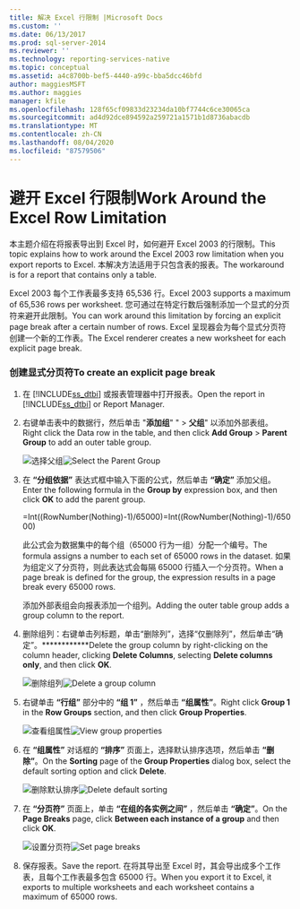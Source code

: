 ```yaml
---
title: 解决 Excel 行限制 |Microsoft Docs
ms.custom: ''
ms.date: 06/13/2017
ms.prod: sql-server-2014
ms.reviewer: ''
ms.technology: reporting-services-native
ms.topic: conceptual
ms.assetid: a4c8700b-bef5-4440-a99c-bba5dcc46bfd
author: maggiesMSFT
ms.author: maggies
manager: kfile
ms.openlocfilehash: 128f65cf09833d23234da10bf7744c6ce30065ca
ms.sourcegitcommit: ad4d92dce894592a259721a1571b1d8736abacdb
ms.translationtype: MT
ms.contentlocale: zh-CN
ms.lasthandoff: 08/04/2020
ms.locfileid: "87579506"
---
```

# <a name="work-around-the-excel-row-limitation"></a><span data-ttu-id="e17fa-102">避开 Excel 行限制</span><span class="sxs-lookup"><span data-stu-id="e17fa-102">Work Around the Excel Row Limitation</span></span>
  <span data-ttu-id="e17fa-103">本主题介绍在将报表导出到 Excel 时，如何避开 Excel 2003 的行限制。</span><span class="sxs-lookup"><span data-stu-id="e17fa-103">This topic explains how to work around the Excel 2003 row limitation when you export reports to Excel.</span></span> <span data-ttu-id="e17fa-104">本解决方法适用于只包含表的报表。</span><span class="sxs-lookup"><span data-stu-id="e17fa-104">The workaround is for a report that contains only a table.</span></span>  
  
 <span data-ttu-id="e17fa-105">Excel 2003 每个工作表最多支持 65,536 行。</span><span class="sxs-lookup"><span data-stu-id="e17fa-105">Excel 2003 supports a maximum of 65,536 rows per worksheet.</span></span> <span data-ttu-id="e17fa-106">您可通过在特定行数后强制添加一个显式的分页符来避开此限制。</span><span class="sxs-lookup"><span data-stu-id="e17fa-106">You can work around this limitation by forcing an explicit page break after a certain number of rows.</span></span> <span data-ttu-id="e17fa-107">Excel 呈现器会为每个显式分页符创建一个新的工作表。</span><span class="sxs-lookup"><span data-stu-id="e17fa-107">The Excel renderer creates a new worksheet for each explicit page break.</span></span>  
  
### <a name="to-create-an-explicit-page-break"></a><span data-ttu-id="e17fa-108">创建显式分页符</span><span class="sxs-lookup"><span data-stu-id="e17fa-108">To create an explicit page break</span></span>  
  
1.  <span data-ttu-id="e17fa-109">在 [!INCLUDE[ss_dtbi](../../includes/ss-dtbi-md.md)] 或报表管理器中打开报表。</span><span class="sxs-lookup"><span data-stu-id="e17fa-109">Open the report in [!INCLUDE[ss_dtbi](../../includes/ss-dtbi-md.md)] or Report Manager.</span></span>  
  
2.  <span data-ttu-id="e17fa-110">右键单击表中的数据行，然后单击 "**添加组**" "  >  **父组**" 以添加外部表组。</span><span class="sxs-lookup"><span data-stu-id="e17fa-110">Right click the Data row in the table, and then click **Add Group** > **Parent Group** to add an outer table group.</span></span>  
  
     <span data-ttu-id="e17fa-111">![选择父组](../media/datarow-selectparentgroup.png "选择父组")</span><span class="sxs-lookup"><span data-stu-id="e17fa-111">![Select the Parent Group](../media/datarow-selectparentgroup.png "Select the Parent Group")</span></span>  
  
3.  <span data-ttu-id="e17fa-112">在 **“分组依据”** 表达式框中输入下面的公式，然后单击 **“确定”** 添加父组。</span><span class="sxs-lookup"><span data-stu-id="e17fa-112">Enter the following formula in the **Group by** expression box, and then click **OK** to add the parent group.</span></span>  
  
     <span data-ttu-id="e17fa-113">=Int((RowNumber(Nothing)-1)/65000)</span><span class="sxs-lookup"><span data-stu-id="e17fa-113">=Int((RowNumber(Nothing)-1)/65000)</span></span>  
  
     <span data-ttu-id="e17fa-114">此公式会为数据集中的每个组（65000 行为一组）分配一个编号。</span><span class="sxs-lookup"><span data-stu-id="e17fa-114">The formula assigns a number to each set of 65000 rows in the dataset.</span></span> <span data-ttu-id="e17fa-115">如果为组定义了分页符，则此表达式会每隔 65000 行插入一个分页符。</span><span class="sxs-lookup"><span data-stu-id="e17fa-115">When a page break is defined for the group, the expression results in a page break every 65000 rows.</span></span>  
  
     <span data-ttu-id="e17fa-116">添加外部表组会向报表添加一个组列。</span><span class="sxs-lookup"><span data-stu-id="e17fa-116">Adding the outer table group adds a group column to the report.</span></span>  
  
4.  <span data-ttu-id="e17fa-117">删除组列：右键单击列标题，单击“删除列”，选择“仅删除列”，然后单击“确定”。\*\*\*\*\*\*\*\*\*\*\*\*</span><span class="sxs-lookup"><span data-stu-id="e17fa-117">Delete the group column by right-clicking on the column header, clicking **Delete Columns**, selecting **Delete columns only**, and then click **OK**.</span></span>  
  
     <span data-ttu-id="e17fa-118">![删除组列](../media/groupcolumn-delete-updated.png "删除组列")</span><span class="sxs-lookup"><span data-stu-id="e17fa-118">![Delete a group column](../media/groupcolumn-delete-updated.png "Delete a group column")</span></span>  
  
5.  <span data-ttu-id="e17fa-119">右键单击 **“行组”** 部分中的 **“组 1”** ，然后单击 **“组属性”**。</span><span class="sxs-lookup"><span data-stu-id="e17fa-119">Right click **Group 1** in the **Row Groups** section, and then click **Group Properties**.</span></span>  
  
     <span data-ttu-id="e17fa-120">![查看组属性](../media/groupproperties-updated.png "查看组属性")</span><span class="sxs-lookup"><span data-stu-id="e17fa-120">![View group properties](../media/groupproperties-updated.png "View group properties")</span></span>  
  
6.  <span data-ttu-id="e17fa-121">在 **“组属性”** 对话框的 **“排序”** 页面上，选择默认排序选项，然后单击 **“删除”**。</span><span class="sxs-lookup"><span data-stu-id="e17fa-121">On the **Sorting** page of the **Group Properties** dialog box, select the default sorting option and click **Delete**.</span></span>  
  
     <span data-ttu-id="e17fa-122">![删除默认排序](../media/groupproperties-sorting-updated.png "删除默认排序")</span><span class="sxs-lookup"><span data-stu-id="e17fa-122">![Delete default sorting](../media/groupproperties-sorting-updated.png "Delete default sorting")</span></span>  
  
7.  <span data-ttu-id="e17fa-123">在 **“分页符”** 页面上，单击 **“在组的各实例之间”** ，然后单击 **“确定”**。</span><span class="sxs-lookup"><span data-stu-id="e17fa-123">On the **Page Breaks** page, click **Between each instance of a group** and then click **OK**.</span></span>  
  
     <span data-ttu-id="e17fa-124">![设置分页符](../media/groupproperties-pagebreaks-updated.png "设置分页符")</span><span class="sxs-lookup"><span data-stu-id="e17fa-124">![Set page breaks](../media/groupproperties-pagebreaks-updated.png "Set page breaks")</span></span>  
  
8.  <span data-ttu-id="e17fa-125">保存报表。</span><span class="sxs-lookup"><span data-stu-id="e17fa-125">Save the report.</span></span> <span data-ttu-id="e17fa-126">在将其导出至 Excel 时，其会导出成多个工作表，且每个工作表最多包含 65000 行。</span><span class="sxs-lookup"><span data-stu-id="e17fa-126">When you export it to Excel, it exports to multiple worksheets and each worksheet contains a maximum of 65000 rows.</span></span>  
  
  
